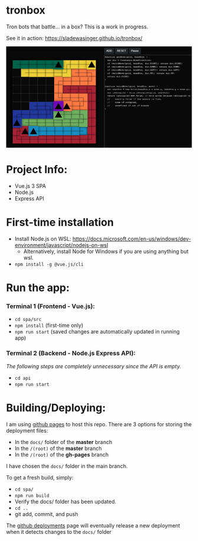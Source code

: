 # tronbox

Tron bots that battle... in a box? This is a work in progress.

See it in action: https://sladewasinger.github.io/tronbox/

![picture of tronbox in action](spa/src/assets/tronbox_dev_6.png)

# Project Info:

- Vue.js 3 SPA
- Node.js
- Express API

# First-time installation

- Install Node.js on WSL: https://docs.microsoft.com/en-us/windows/dev-environment/javascript/nodejs-on-wsl
  - Alternatively, install Node for Windows if you are using anything but wsl.
- `npm install -g @vue.js/cli`

# Run the app:

### Terminal 1 (Frontend - Vue.js):

- `cd spa/src`
- `npm install` (first-time only)
- `npm run start` (saved changes are automatically updated in running app)

### Terminal 2 (Backend - Node.js Express API):

_The following steps are completely unnecessary since the API is empty._

- `cd api`
- `npm run start`

# Building/Deploying:

I am using [github pages](https://pages.github.com/) to host this repo.
There are 3 options for storing the deployment files:

- In the `docs/` folder of the **master** branch
- In the `/(root)` of the **master** branch
- In the `/(root)` of the **gh-pages** branch

I have chosen the `docs/` folder in the main branch.

To get a fresh build, simply:

- `cd spa/`
- `npm run build`
- Verify the docs/ folder has been updated.
- `cd ..`
- git add, commit, and push

The [github deployments](https://github.com/sladewasinger/tronbox/deployments) page will eventually release a new deployment when it detects changes to the `docs/` folder
